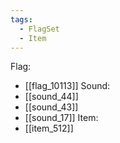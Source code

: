 ```yaml
---
tags:
  - FlagSet
  - Item
---
```

Flag:
- [[flag_10113]]
Sound:
- [[sound_44]]
- [[sound_43]]
- [[sound_17]]
Item:
- [[item_512]]
